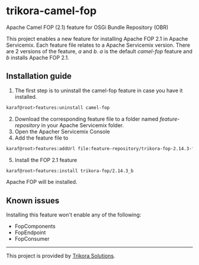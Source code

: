 # trikora-camel-fop
Apache Camel FOP (2.1) feature for OSGi Bundle Repository (OBR)

This project enables a new feature for installing Apache FOP 2.1 in Apache Servicemix. Each feature file relates to a Apache Servicemix version. There are 2 versions of the feature, _a_ and _b_. _a_ is the default _camel-fop_ feature  and _b_ installs Apache FOP 2.1.

## Installation guide
1. The first step is to uninstall the camel-fop feature in case you have it installed.
```sh
karaf@root>features:uninstall camel-fop
```
2. Download the corresponding feature file to a folder named _feature-repository_ in your Apache Servicemix folder.
3. Open the Apacher Servicemix Console
4. Add the feature file to 
```sh
karaf@root>features:addUrl file:feature-repository/trikora-fop-2.14.3-features.xml
```
5. Install the FOP 2.1 feature
```sh
karaf@root>features:install trikora-fop/2.14.3_b
```
Apache FOP will be installed.

## Known issues
Installing this feature won't enable any of the following:
* FopComponents
* FopEndpoint
* FopConsumer

-------
This project is provided by [Trikora Solutions](http://www.trikorasolutions.com/).
